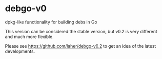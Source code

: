 debgo-v0
========

dpkg-like functionality for building debs in Go

This version can be considered the stable version, but v0.2 is very different and much more flexible.

Please see https://github.com/laher/debgo-v0.2 to get an idea of the latest developments.
